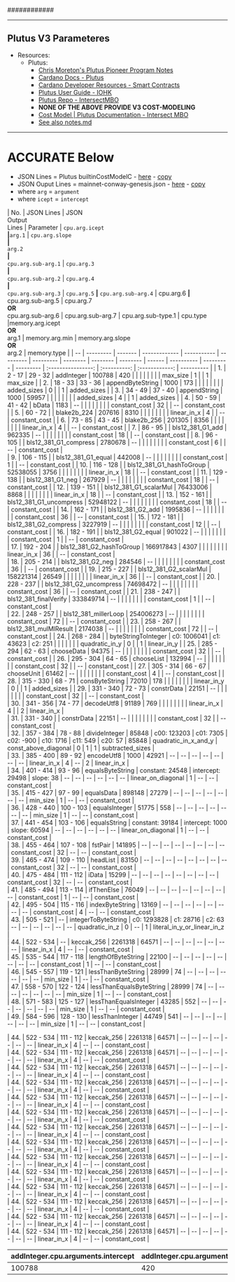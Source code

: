 ####
############

---

## Plutus V3 Parameteres


- Resources:
  - Plutus:
    - [Chris Moreton's Plutus Pioneer Program Notes](https://plutus-pioneer-program.readthedocs.io/en/latest/plutus_pioneer_program.html)
    - [Cardano Docs - Plutus](https://developers.cardano.org/docs/smart-contracts/plutus/#how-to-guides)
    - [Cardano Developer Resources - Smart Contracts](https://docs.cardano.org/developer-resources/smart-contracts/plutus#plutus-developer-resources)
    - [Plutus User Guide - IOHK](https://plutus.cardano.intersectmbo.org/docs/)
    - [Plutus Repo - IntersectMBO](https://github.com/IntersectMBO/plutus#specifications-and-design)
    - **NONE OF THE ABOVE PROVIDE V3 COST-MODELING**
    - [Cost Model | Plutus Documentation - Intersect MBO](https://plutus.cardano.intersectmbo.org/docs/delve-deeper/cost-model)
    - [See also notes.md](https://github.com/st8tikratio/cardano_DRep/blob/main/docs/thresholds/notes.md)


---

# ACCURATE Below
- JSON Lines = Plutus builtinCostModelC - [here](https://github.com/IntersectMBO/plutus/blob/master/plutus-core/cost-model/data/builtinCostModelC.json) - [copy]()
- JSON Ouput Lines = mainnet-conway-genesis.json - [here](https://github.com/IntersectMBO/cardano-node/blob/master/configuration/cardano/mainnet-conway-genesis.json) - [copy]()
- where `arg` = `argument`
- where `icept` = `intercept`

| No.   | JSON Lines    | JSON<br>Output<br>Lines | Parameter                 | `cpu.arg.icept` <br> **|**`arg.1`       | `cpu.arg.slope` <br> **|** <br> `arg.2` <br> **|** <br> `cpu.arg.sub-arg.1` | `cpu.arg.3` <br> **|** <br> `cpu.arg.sub-arg.2`   | `cpu.arg.4` <br> **|** <br> `cpu.arg.sub-arg.3`  | `cpu.arg.5` **|** `cpu.arg.sub-arg.4` | cpu.arg.6 **|** cpu.arg.sub-arg.5   | cpu.arg.7 <br> **OR** <br> cpu.arg.sub-arg.6  | cpu.arg.sub-arg.7  | cpu.arg.sub-type.1    |   cpu.type            |memory.arg.icept  <br> **OR** <br> arg.1             | memory.arg.min          | memory.arg.slope <br> **OR** <br> arg.2         | memory.type                     |
| --    | ---------     | -------                 | -------------             | -----------                                    | ---------                                                                     | ---------                                          | --------                                      | --------                                     | --------                                       | ------                                        | ----------         | ---------             | ---------             | :----------------:                                  | :----------:            | :------------:                                  | ----------                      |
| 1.    | 2 - 17        | 29 - 32                 | addInteger                | 100788                                         | 420                                                                           |                                                    |                                               |                                              |                                                |                                               |                    |                       | max_size              | 1                                                   |                         | 1                                               | max_size                        |
| 2.    | 18 - 33       | 33 - 36                 | appendByteString          | 1000                                           | 173                                                                           |                                                    |                                               |                                              |                                                |                                               |                    |                       | added_sizes           | 0                                                   |                         | 1                                               | added_sizes                     |
| 3.    | 34 - 49       | 37 - 40                 | appendString              | 1000                                           | 59957                                                                         |                                                    |                                               |                                              |                                                |                                               |                    |                       | added_sizes           | 4                                                   |                         | 1                                               | added_sizes                     |
| 4.    | 50 - 59       | 41 - 42                 | bData                     | 1183                                           | --                                                                            |                                                    |                                               |                                              |                                                |                                               |                    |                       | constant_cost         | 32                                                  |                         | --                                              | constant_cost                   |
| 5.    | 60 - 72       |                         | blake2b_224               | 207616                                         | 8310                                                                          |                                                    |                                               |                                              |                                                |                                               |                    |                       | linear_in_x           | 4                                                   |                         | --                                              | constant_cost                   |
| 6.    | 73 - 85       | 43 - 45                 | blake2b_256               | 201305                                         | 8356                                                                          |                                                    |                                               |                                              |                                                |                                               |                    |                       | linear_in_x           | 4                                                   |                         | --                                              | constant_cost                   |
| 7.    | 86 - 95       |                         | bls12_381_G1_add          | 962335                                         | --                                                                            |                                                    |                                               |                                              |                                                |                                               |                    |                       | constant_cost         | 18                                                  |                         | --                                              | constant_cost                   |
| 8.    | 96 - 105      |                         | bls12_381_G1_compress     | 2780678                                        | --                                                                            |                                                    |                                               |                                              |                                                |                                               |                    |                       | constant_cost         | 6                                                   |                         | --                                              | constant_cost                   |                                                            
| 9.    | 106 - 115     |                         | bls12_381_G1_equal        | 442008                                         | --                                                                            |                                                    |                                               |                                              |                                                |                                               |                    |                       | constant_cost         | 1                                                   |                         | --                                              | constant_cost                   |
| 10.   | 116 - 128     |                         | bls12_381_G1_hashToGroup  | 52538055                                       | 3756                                                                          |                                                    |                                               |                                              |                                                |                                               |                    |                       | linear_in_x           | 18                                                  |                         | --                                              | constant_cost                   | 
| 11.   | 129 - 138     |                         | bls12_381_G1_neg          | 267929                                         | --                                                                            |                                                |                                               |                                              |                                                |                                               |                    |                       | constant_cost         | 18                                                  |                         | --                                              | constant_cost                   | 
| 12.   | 139 - 151     |                         | bls12_381_G1_scalarMul    | 76433006                                       | 8868                                                                          |                                                |                                               |                                              |                                                |                                               |                    |                       | linear_in_x           | 18                                                  |                         | --                                              | constant_cost                   |
| 13.   | 152 - 161     |                         | bls12_381_G1_uncompress   | 52948122                                       | --                                                                            |                                                |                                               |                                              |                                                |                                               |                    |                       | constant_cost         | 18                                                  |                         | --                                              | constant_cost                   |
| 14.   | 162 - 171     |                         | bls12_381_G2_add          | 1995836                                        | --                                                                            |                                                |                                               |                                              |                                                |                                               |                    |                       | constant_cost         | 36                                                  |                         | --                                              | constant_cost                   |
| 15.   | 172 - 181     |                         | bls12_381_G2_compress     | 3227919                                        | --                                                                            |                                                |                                               |                                              |                                                |                                               |                    |                       | constant_cost         | 12                                                  |                         | --                                              | constant_cost                   |
| 16.   | 182 - 191     |                         | bls12_381_G2_equal        | 901022                                         | --                                                                            |                                                |                                               |                                              |                                                |                                               |                    |                       | constant_cost         | 1                                                   |                         | --                                              | constant_cost                   |                   
| 17.   | 192 - 204     |                         | bls12_381_G2_hashToGroup  | 166917843                                      | 4307                                                                          |                                                |                                               |                                              |                                                |                                               |                    |                       | linear_in_x           | 36                                                  |                         | --                                              | constant_cost                   |     
| 18.   | 205 - 214     |                         | bls12_381_G2_neg          | 284546                                         | --                                                                            |                                                |                                               |                                              |                                                |                                               |                    |                       | constant_cost         | 36                                                  |                         | --                                              | constant_cost                   |
| 19.   | 215 - 227     |                         | bls12_381_G2_scalarMul    | 158221314                                      | 26549                                                                         |                                                |                                               |                                              |                                                |                                               |                    |                       | linear_in_x           | 36                                                  |                         | --                                              | constant_cost                   |
| 20.   | 228 - 237     |                         | bls12_381_G2_uncompress   | 74698472                                       | --                                                                            |                                                |                                               |                                              |                                                |                                               |                    |                       | constant_cost         | 36                                                  |                         | --                                              | constant_cost                   |
| 21.   | 238 - 247     |                         | bls12_381_finalVerify     | 333849714                                      | --                                                                            |                                                |                                               |                                              |                                                |                                               |                    |                       | constant_cost         | 1                                                   |                         | --                                              | constant_cost                   |             
| 22.   | 248 - 257     |                         | bls12_381_millerLoop      | 254006273                                      | --                                                                            |                                                |                                               |                                              |                                                |                                               |                    |                       | constant_cost         | 72                                                  |                         | --                                              | constant_cost                   | 
| 23.   | 258 - 267     |                         | bls12_381_mulMlResult     | 2174038                                        | --                                                                            |                                                |                                               |                                              |                                                |                                               |                    |                       | constant_cost         | 72                                                  |                         | --                                              | constant_cost                   |
| 24.   | 268 - 284     |                         | byteStringToInteger       | c0: 1006041                                    | c1: 43623                                                                     | c2: 251                                        |                                               |                                              |                                                |                                               |                    |                       | quadratic_in_y        | 0                                                   |                         | 1                                               | linear_in_y                     |
| 25.   | 285 - 294     | 62 - 63                 | chooseData                | 94375                                          | --                                                                            |                                                |                                               |                                              |                                                |                                               |                    |                       | constant_cost         | 32                                                  |                         | --                                              | constant_cost                   |
| 26.   | 295 - 304     | 64 - 65                 | chooseList                | 132994                                         | --                                                                            |                                                |                                               |                                              |                                                |                                               |                    |                       | constant_cost         | 32                                                  |                         | --                                              | constant_cost                   |
| 27.   | 305 - 314     | 66 - 67                 | chooseUnit                | 61462                                          | --                                                                            |                                                |                                               |                                              |                                                |                                               |                    |                       | constant_cost         | 4                                                   |                         | --                                              | constant_cost                   |
| 28.   | 315 - 330     | 68 - 71                 | consByteString            | 72010                                          | 178                                                                           |                                                |                                               |                                              |                                                |                                               |                    |                       | linear_in_y           | 0                                                   |                         | 1                                               | added_sizes                     |
| 29.   | 331 - 340     | 72 - 73                 | constrData                | 22151                                          | --                                                                            |                                                |                                               |                                              |                                                |                                               |                    |                       | constant_cost         | 32                                                  |                         | --                                              | constant_cost                   |   
| 30.   | 341 - 356     | 74 - 77                 | decodeUtf8                | 91189                                          | 769                                                                           |                                                |                                               |                                              |                                                |                                               |                    |                       | linear_in_x           | 4                                                   |                         | 2                                               | linear_in_x                     |   
| 31.   | 331 - 340     |                         | constrData                | 22151                                          | --                                                                            |                                                |                                               |                                              |                                                |                                               |                    |                       | constant_cost         | 32                                                  |                         | --                                              | constant_cost                   |   
| 32.   | 357 - 384     | 78 - 88                 | divideInteger             | 85848                                          | c00: 123203                                                                   | c01: 7305                                      | c02: -900                                     | c10: 1716                                    | c11: 549                                       | c20: 57                                       | 85848              | quadratic_in_x_and_y  | const_above_diagonal  | 0                                                   | 1                       | 1                                               | subtracted_sizes                |   
| 33.   | 385 - 400     | 89 - 92                 | encodeUtf8                | 1000                                           | 42921                                                                         | --                                             | --                                            | --                                           | --                                             | --                                            | --                 | --                    | linear_in_x           | 4                                                   | --                      | 2                                               | linear_in_x                     |   
| 34.   | 401 - 414     | 93 - 96                 | equalsByteString          | constant: 24548                                | intercept: 29498                                                              | slope: 38                                      | --                                            | --                                           | --                                             | --                                            | --                 | --                    | linear_on_diagonal    | 1                                                   | --                      | --                                              | constant_cost                   |   
| 35.   | 415 - 427     | 97 - 99                 | equalsData                | 898148                                         | 27279                                                                         | --                                             | --                                            | --                                           | --                                             | --                                            | --                 | --                    | min_size              | 1                                                   | --                      | --                                              | constant_cost                   |   
| 36.   | 428 - 440     | 100 - 103               | equalsInteger             | 51775                                          | 558                                                                           | --                                             | --                                            | --                                           | --                                             | --                                            | --                 | --                    | min_size              | 1                                                   | --                      | --                                              | constant_cost                   |   
| 37.   | 441 - 454     | 103 - 106               | equalsString              | constant: 39184                                | intercept: 1000                                                               | slope: 60594                                   | --                                            | --                                           | --                                             | --                                            | --                 | --                    | linear_on_diagonal    | 1                                                   | --                      | --                                              | constant_cost                   |   
| 38.   | 455 - 464     | 107 - 108               | fstPair                   | 141895                                         | --                                                                            | --                                             | --                                            | --                                           | --                                             | --                                            | --                 | --                    | constant_cost         | 32                                                  | --                      | --                                              | constant_cost                   |   
| 39.   | 465 - 474     | 109 - 110               | headList                  | 83150                                          | --                                                                            | --                                             | --                                            | --                                           | --                                             | --                                            | --                 | --                    | constant_cost         | 32                                                  | --                      | --                                              | constant_cost                   |   
| 40.   | 475 - 484     | 111 - 112               | iData                     | 15299                                          | --                                                                            | --                                             | --                                            | --                                           | --                                             | --                                            | --                 | --                    | constant_cost         | 32                                                  | --                      | --                                              | constant_cost                   |   
| 41.   | 485 - 494     | 113 - 114               | ifThenElse                | 76049                                          | --                                                                            | --                                             | --                                            | --                                           | --                                             | --                                            | --                 | --                    | constant_cost         | 1                                                   | --                      | --                                              | constant_cost                   |   
| 42.   | 495 - 504     | 115 - 116               | indexByteString           | 13169                                          | --                                                                            | --                                             | --                                            | --                                           | --                                             | --                                            | --                 | --                    | constant_cost         | 4                                                   | --                      | --                                              | constant_cost                   |   
| 43.   | 505 - 521     | --                      | integerToByteString       | c0: 1293828                                    | c1: 28716                                                                     | c2: 63                                         | --                                            | --                                           | --                                             | --                                            | --                 | --                    | quadratic_in_z        | 0                                                   | --                      | 1                                               | literal_in_y_or_linear_in_z     |   
| 44.   | 522 - 534     | --                      | keccak_256                | 2261318                                        | 64571                                                                         | --                                             | --                                            | --                                           | --                                             | --                                            | --                 | --                    | linear_in_x           | 4                                                   | --                      | --                                              | constant_cost                   |   
| 45.   | 535 - 544     | 117 - 118               | lengthOfByteString        | 22100                                          | --                                                                            | --                                             | --                                            | --                                           | --                                             | --                                            | --                 | --                    | constant_cost         | 1                                                   | --                      | --                                              | constant_cost                   |   
| 46.   | 545 - 557     | 119 - 121               | lessThanByteString        | 28999                                          | 74                                                                            | --                                             | --                                            | --                                           | --                                             | --                                            | --                 | --                    | min_size              | 1                                                   | --                      | --                                              | constant_cost                   |   
| 47.   | 558 - 570     | 122 - 124               | lessThanEqualsByteString  | 28999                                          | 74                                                                            | --                                             | --                                            | --                                           | --                                             | --                                            | --                 | --                    | min_size              | 1                                                   | --                      | --                                              | constant_cost                   |   
| 48.   | 571 - 583     | 125 - 127               | lessThanEqualsInteger     | 43285                                          | 552                                                                           | --                                             | --                                            | --                                           | --                                             | --                                            | --                 | --                    | min_size              | 1                                                   | --                      | --                                              | constant_cost                   |   
| 49.   | 584 - 596     | 128 - 130               | lessThanInteger           | 44749                                          | 541                                                                           | --                                             | --                                            | --                                           | --                                             | --                                            | --                 | --                    | min_size              | 1                                                   | --                      | --                                              | constant_cost                   |   

| 44.   | 522 - 534     | 111 - 112               | keccak_256                | 2261318                                        | 64571                                                                         | --                                             | --                                            | --                                           | --                                             | --                                            | --                 | --                    | linear_in_x           | 4                                                   | --                      | --                                              | constant_cost                   |   
| 44.   | 522 - 534     | 111 - 112               | keccak_256                | 2261318                                        | 64571                                                                         | --                                             | --                                            | --                                           | --                                             | --                                            | --                 | --                    | linear_in_x           | 4                                                   | --                      | --                                              | constant_cost                   |   
| 44.   | 522 - 534     | 111 - 112               | keccak_256                | 2261318                                        | 64571                                                                         | --                                             | --                                            | --                                           | --                                             | --                                            | --                 | --                    | linear_in_x           | 4                                                   | --                      | --                                              | constant_cost                   |   
| 44.   | 522 - 534     | 111 - 112               | keccak_256                | 2261318                                        | 64571                                                                         | --                                             | --                                            | --                                           | --                                             | --                                            | --                 | --                    | linear_in_x           | 4                                                   | --                      | --                                              | constant_cost                   |   
| 44.   | 522 - 534     | 111 - 112               | keccak_256                | 2261318                                        | 64571                                                                         | --                                             | --                                            | --                                           | --                                             | --                                            | --                 | --                    | linear_in_x           | 4                                                   | --                      | --                                              | constant_cost                   |   
| 44.   | 522 - 534     | 111 - 112               | keccak_256                | 2261318                                        | 64571                                                                         | --                                             | --                                            | --                                           | --                                             | --                                            | --                 | --                    | linear_in_x           | 4                                                   | --                      | --                                              | constant_cost                   |   
| 44.   | 522 - 534     | 111 - 112               | keccak_256                | 2261318                                        | 64571                                                                         | --                                             | --                                            | --                                           | --                                             | --                                            | --                 | --                    | linear_in_x           | 4                                                   | --                      | --                                              | constant_cost                   |   
| 44.   | 522 - 534     | 111 - 112               | keccak_256                | 2261318                                        | 64571                                                                         | --                                             | --                                            | --                                           | --                                             | --                                            | --                 | --                    | linear_in_x           | 4                                                   | --                      | --                                              | constant_cost                   |   
| 44.   | 522 - 534     | 111 - 112               | keccak_256                | 2261318                                        | 64571                                                                         | --                                             | --                                            | --                                           | --                                             | --                                            | --                 | --                    | linear_in_x           | 4                                                   | --                      | --                                              | constant_cost                   |   
| 44.   | 522 - 534     | 111 - 112               | keccak_256                | 2261318                                        | 64571                                                                         | --                                             | --                                            | --                                           | --                                             | --                                            | --                 | --                    | linear_in_x           | 4                                                   | --                      | --                                              | constant_cost                   |   
| 44.   | 522 - 534     | 111 - 112               | keccak_256                | 2261318                                        | 64571                                                                         | --                                             | --                                            | --                                           | --                                             | --                                            | --                 | --                    | linear_in_x           | 4                                                   | --                      | --                                              | constant_cost                   |   
| 44.   | 522 - 534     | 111 - 112               | keccak_256                | 2261318                                        | 64571                                                                         | --                                             | --                                            | --                                           | --                                             | --                                            | --                 | --                    | linear_in_x           | 4                                                   | --                      | --                                              | constant_cost                   |   
| 44.   | 522 - 534     | 111 - 112               | keccak_256                | 2261318                                        | 64571                                                                         | --                                             | --                                            | --                                           | --                                             | --                                            | --                 | --                    | linear_in_x           | 4                                                   | --                      | --                                              | constant_cost                   |   
| 44.   | 522 - 534     | 111 - 112               | keccak_256                | 2261318                                        | 64571                                                                         | --                                             | --                                            | --                                           | --                                             | --                                            | --                 | --                    | linear_in_x           | 4                                                   | --                      | --                                              | constant_cost                   |   










| addInteger.cpu.arguments.intercept | addInteger.cpu.arguments.slope | addInteger.cpu.type | addInteger.memory.arguments.intercept | addInteger.memory.arguments.slope | addInteger.memory.type | appendByteString.cpu.arguments.intercept | appendByteString.cpu.arguments.slope | appendByteString.cpu.type | appendByteString.memory.arguments.intercept | appendByteString.memory.arguments.slope | appendByteString.memory.type | appendString.cpu.arguments.intercept | appendString.cpu.arguments.slope | appendString.cpu.type | appendString.memory.arguments.intercept | appendString.memory.arguments.slope | appendString.memory.type | bData.cpu.arguments | bData.cpu.type | bData.memory.arguments | bData.memory.type | blake2b_224.cpu.arguments.intercept | blake2b_224.cpu.arguments.slope | blake2b_224.cpu.type | blake2b_224.memory.arguments | blake2b_224.memory.type | blake2b_256.cpu.arguments.intercept | blake2b_256.cpu.arguments.slope | blake2b_256.cpu.type | blake2b_256.memory.arguments | blake2b_256.memory.type | bls12_381_G1_add.cpu.arguments | bls12_381_G1_add.cpu.type | bls12_381_G1_add.memory.arguments | bls12_381_G1_add.memory.type | bls12_381_G1_compress.cpu.arguments | bls12_381_G1_compress.cpu.type | bls12_381_G1_compress.memory.arguments | bls12_381_G1_compress.memory.type | bls12_381_G1_equal.cpu.arguments | bls12_381_G1_equal.cpu.type | bls12_381_G1_equal.memory.arguments | bls12_381_G1_equal.memory.type | bls12_381_G1_hashToGroup.cpu.arguments.intercept | bls12_381_G1_hashToGroup.cpu.arguments.slope | bls12_381_G1_hashToGroup.cpu.type | bls12_381_G1_hashToGroup.memory.arguments | bls12_381_G1_hashToGroup.memory.type | bls12_381_G1_neg.cpu.arguments | bls12_381_G1_neg.cpu.type | bls12_381_G1_neg.memory.arguments | bls12_381_G1_neg.memory.type | bls12_381_G1_scalarMul.cpu.arguments.intercept | bls12_381_G1_scalarMul.cpu.arguments.slope | bls12_381_G1_scalarMul.cpu.type | bls12_381_G1_scalarMul.memory.arguments | bls12_381_G1_scalarMul.memory.type | bls12_381_G1_uncompress.cpu.arguments | bls12_381_G1_uncompress.cpu.type | bls12_381_G1_uncompress.memory.arguments | bls12_381_G1_uncompress.memory.type | bls12_381_G2_add.cpu.arguments | bls12_381_G2_add.cpu.type | bls12_381_G2_add.memory.arguments | bls12_381_G2_add.memory.type | bls12_381_G2_compress.cpu.arguments | bls12_381_G2_compress.cpu.type | bls12_381_G2_compress.memory.arguments | bls12_381_G2_compress.memory.type | bls12_381_G2_equal.cpu.arguments | bls12_381_G2_equal.cpu.type | bls12_381_G2_equal.memory.arguments | bls12_381_G2_equal.memory.type | bls12_381_G2_hashToGroup.cpu.arguments.intercept | bls12_381_G2_hashToGroup.cpu.arguments.slope | bls12_381_G2_hashToGroup.cpu.type | bls12_381_G2_hashToGroup.memory.arguments | bls12_381_G2_hashToGroup.memory.type | bls12_381_G2_neg.cpu.arguments | bls12_381_G2_neg.cpu.type | bls12_381_G2_neg.memory.arguments | bls12_381_G2_neg.memory.type | bls12_381_G2_scalarMul.cpu.arguments.intercept | bls12_381_G2_scalarMul.cpu.arguments.slope | bls12_381_G2_scalarMul.cpu.type | bls12_381_G2_scalarMul.memory.arguments | bls12_381_G2_scalarMul.memory.type | bls12_381_G2_uncompress.cpu.arguments | bls12_381_G2_uncompress.cpu.type | bls12_381_G2_uncompress.memory.arguments | bls12_381_G2_uncompress.memory.type | bls12_381_finalVerify.cpu.arguments | bls12_381_finalVerify.cpu.type | bls12_381_finalVerify.memory.arguments | bls12_381_finalVerify.memory.type | bls12_381_millerLoop.cpu.arguments | bls12_381_millerLoop.cpu.type | bls12_381_millerLoop.memory.arguments | bls12_381_millerLoop.memory.type | bls12_381_mulMlResult.cpu.arguments | bls12_381_mulMlResult.cpu.type | bls12_381_mulMlResult.memory.arguments | bls12_381_mulMlResult.memory.type | byteStringToInteger.cpu.arguments.c0 | byteStringToInteger.cpu.arguments.c1 | byteStringToInteger.cpu.arguments.c2 | byteStringToInteger.cpu.type | byteStringToInteger.memory.arguments.intercept | byteStringToInteger.memory.arguments.slope | byteStringToInteger.memory.type | chooseData.cpu.arguments | chooseData.cpu.type | chooseData.memory.arguments | chooseData.memory.type | chooseList.cpu.arguments | chooseList.cpu.type | chooseList.memory.arguments | chooseList.memory.type | chooseUnit.cpu.arguments | chooseUnit.cpu.type | chooseUnit.memory.arguments | chooseUnit.memory.type | consByteString.cpu.arguments.intercept | consByteString.cpu.arguments.slope | consByteString.cpu.type | consByteString.memory.arguments.intercept | consByteString.memory.arguments.slope | consByteString.memory.type | constrData.cpu.arguments | constrData.cpu.type | constrData.memory.arguments | constrData.memory.type | decodeUtf8.cpu.arguments.intercept | decodeUtf8.cpu.arguments.slope | decodeUtf8.cpu.type | decodeUtf8.memory.arguments.intercept | decodeUtf8.memory.arguments.slope | decodeUtf8.memory.type | divideInteger.cpu.arguments.constant | divideInteger.cpu.arguments.model.arguments.c00 | divideInteger.cpu.arguments.model.arguments.c01 | divideInteger.cpu.arguments.model.arguments.c02 | divideInteger.cpu.arguments.model.arguments.c10 | divideInteger.cpu.arguments.model.arguments.c11 | divideInteger.cpu.arguments.model.arguments.c20 | divideInteger.cpu.arguments.model.arguments.minimum | divideInteger.cpu.arguments.model.type | divideInteger.cpu.type | divideInteger.memory.arguments.intercept | divideInteger.memory.arguments.minimum | divideInteger.memory.arguments.slope | divideInteger.memory.type | encodeUtf8.cpu.arguments.intercept | encodeUtf8.cpu.arguments.slope | encodeUtf8.cpu.type | encodeUtf8.memory.arguments.intercept | encodeUtf8.memory.arguments.slope | encodeUtf8.memory.type | equalsByteString.cpu.arguments.constant | equalsByteString.cpu.arguments.intercept | equalsByteString.cpu.arguments.slope | equalsByteString.cpu.type | equalsByteString.memory.arguments | equalsByteString.memory.type | equalsData.cpu.arguments.intercept | equalsData.cpu.arguments.slope | equalsData.cpu.type | equalsData.memory.arguments | equalsData.memory.type | equalsInteger.cpu.arguments.intercept | equalsInteger.cpu.arguments.slope | equalsInteger.cpu.type | equalsInteger.memory.arguments | equalsInteger.memory.type | equalsString.cpu.arguments.constant | equalsString.cpu.arguments.intercept | equalsString.cpu.arguments.slope | equalsString.cpu.type | equalsString.memory.arguments | equalsString.memory.type | fstPair.cpu.arguments | fstPair.cpu.type | fstPair.memory.arguments | fstPair.memory.type | headList.cpu.arguments | headList.cpu.type | headList.memory.arguments | headList.memory.type | iData.cpu.arguments | iData.cpu.type | iData.memory.arguments | iData.memory.type | ifThenElse.cpu.arguments | ifThenElse.cpu.type | ifThenElse.memory.arguments | ifThenElse.memory.type | indexByteString.cpu.arguments | indexByteString.cpu.type | indexByteString.memory.arguments | indexByteString.memory.type | integerToByteString.cpu.arguments.c0 | integerToByteString.cpu.arguments.c1 | integerToByteString.cpu.arguments.c2 | integerToByteString.cpu.type | integerToByteString.memory.arguments.intercept | integerToByteString.memory.arguments.slope | integerToByteString.memory.type | keccak_256.cpu.arguments.intercept | keccak_256.cpu.arguments.slope | keccak_256.cpu.type | keccak_256.memory.arguments | keccak_256.memory.type | lengthOfByteString.cpu.arguments | lengthOfByteString.cpu.type | lengthOfByteString.memory.arguments | lengthOfByteString.memory.type | lessThanByteString.cpu.arguments.intercept | lessThanByteString.cpu.arguments.slope | lessThanByteString.cpu.type | lessThanByteString.memory.arguments | lessThanByteString.memory.type | lessThanEqualsByteString.cpu.arguments.intercept | lessThanEqualsByteString.cpu.arguments.slope | lessThanEqualsByteString.cpu.type | lessThanEqualsByteString.memory.arguments | lessThanEqualsByteString.memory.type | lessThanEqualsInteger.cpu.arguments.intercept | lessThanEqualsInteger.cpu.arguments.slope | lessThanEqualsInteger.cpu.type | lessThanEqualsInteger.memory.arguments | lessThanEqualsInteger.memory.type | lessThanInteger.cpu.arguments.intercept | lessThanInteger.cpu.arguments.slope | lessThanInteger.cpu.type | lessThanInteger.memory.arguments | lessThanInteger.memory.type | listData.cpu.arguments | listData.cpu.type | listData.memory.arguments | listData.memory.type | mapData.cpu.arguments | mapData.cpu.type | mapData.memory.arguments | mapData.memory.type | mkCons.cpu.arguments | mkCons.cpu.type | mkCons.memory.arguments | mkCons.memory.type | mkNilData.cpu.arguments | mkNilData.cpu.type | mkNilData.memory.arguments | mkNilData.memory.type | mkNilPairData.cpu.arguments | mkNilPairData.cpu.type | mkNilPairData.memory.arguments | mkNilPairData.memory.type | mkPairData.cpu.arguments | mkPairData.cpu.type | mkPairData.memory.arguments | mkPairData.memory.type | modInteger.cpu.arguments.constant | modInteger.cpu.arguments.model.arguments.c00 | modInteger.cpu.arguments.model.arguments.c01 | modInteger.cpu.arguments.model.arguments.c02 | modInteger.cpu.arguments.model.arguments.c10 | modInteger.cpu.arguments.model.arguments.c11 | modInteger.cpu.arguments.model.arguments.c20 | modInteger.cpu.arguments.model.arguments.minimum | modInteger.cpu.arguments.model.type | modInteger.cpu.type  | modInteger.memory.arguments.intercept | modInteger.memory.arguments.slope | modInteger.memory.type | multiplyInteger.cpu.arguments.intercept | multiplyInteger.cpu.arguments.slope | multiplyInteger.cpu.type | multiplyInteger.memory.arguments.intercept | multiplyInteger.memory.arguments.slope | multiplyInteger.memory.type | nullList.cpu.arguments | nullList.cpu.type | nullList.memory.arguments | nullList.memory.type | quotientInteger.cpu.arguments.constant | quotientInteger.cpu.arguments.model.arguments.c00 | quotientInteger.cpu.arguments.model.arguments.c01 | quotientInteger.cpu.arguments.model.arguments.c02 | quotientInteger.cpu.arguments.model.arguments.c10 | quotientInteger.cpu.arguments.model.arguments.c11 | quotientInteger.cpu.arguments.model.arguments.c20 | quotientInteger.cpu.arguments.model.arguments.minimum | quotientInteger.cpu.arguments.model.type | quotientInteger.cpu.type | quotientInteger.memory.arguments.intercept | quotientInteger.memory.arguments.minimum | quotientInteger.memory.arguments.slope | quotientInteger.memory.type | remainderInteger.cpu.arguments.constant | remainderInteger.cpu.arguments.model.arguments.c00 | remainderInteger.cpu.arguments.model.arguments.c01 | remainderInteger.cpu.arguments.model.arguments.c02 | remainderInteger.cpu.arguments.model.arguments.c10 | remainderInteger.cpu.arguments.model.arguments.c11 | remainderInteger.cpu.arguments.model.arguments.c20 | remainderInteger.cpu.arguments.model.arguments.minimum | remainderInteger.cpu.arguments.model.type | remainderInteger.cpu.type | remainderInteger.memory.arguments.intercept | remainderInteger.memory.arguments.slope | remainderInteger.memory.type | serialiseData.cpu.arguments.intercept | serialiseData.cpu.arguments.slope | serialiseData.cpu.type | serialiseData.memory.arguments.intercept | serialiseData.memory.arguments.slope | serialiseData.memory.type | sha2_256.cpu.arguments.intercept | sha2_256.cpu.arguments.slope | sha2_256.cpu.type | sha2_256.memory.arguments | sha2_256.memory.type | sha3_256.cpu.arguments.intercept | sha3_256.cpu.arguments.slope | sha3_256.cpu.type | sha3_256.memory.arguments | sha3_256.memory.type | sliceByteString.cpu.arguments.intercept | sliceByteString.cpu.arguments.slope | sliceByteString.cpu.type | sliceByteString.memory.arguments.intercept | sliceByteString.memory.arguments.slope | sliceByteString.memory.type | sndPair.cpu.arguments | sndPair.cpu.type | sndPair.memory.arguments | sndPair.memory.type | subtractInteger.cpu.arguments.intercept | subtractInteger.cpu.arguments.slope | subtractInteger.cpu.type | subtractInteger.memory.arguments.intercept | subtractInteger.memory.arguments.slope | subtractInteger.memory.type | tailList.cpu.arguments | tailList.cpu.type | tailList.memory.arguments | tailList.memory.type | trace.cpu.arguments | trace.cpu.type | trace.memory.arguments | trace.memory.type | unBData.cpu.arguments | unBData.cpu.type | unBData.memory.arguments | unBData.memory.type | unConstrData.cpu.arguments | unConstrData.cpu.type | unConstrData.memory.arguments | unConstrData.memory.type | unIData.cpu.arguments | unIData.cpu.type | unIData.memory.arguments | unIData.memory.type | unListData.cpu.arguments | unListData.cpu.type | unListData.memory.arguments | unListData.memory.type | unMapData.cpu.arguments | unMapData.cpu.type | unMapData.memory.arguments | unMapData.memory.type | verifyEcdsaSecp256k1Signature.cpu.arguments | verifyEcdsaSecp256k1Signature.cpu.type | verifyEcdsaSecp256k1Signature.memory.arguments | verifyEcdsaSecp256k1Signature.memory.type | verifyEd25519Signature.cpu.arguments.intercept | verifyEd25519Signature.cpu.arguments.slope | verifyEd25519Signature.cpu.type | verifyEd25519Signature.memory.arguments | verifyEd25519Signature.memory.type | verifySchnorrSecp256k1Signature.cpu.arguments.intercept | verifySchnorrSecp256k1Signature.cpu.arguments.slope | verifySchnorrSecp256k1Signature.cpu.type | verifySchnorrSecp256k1Signature.memory.arguments | verifySchnorrSecp256k1Signature.memory.type | andByteString.cpu.arguments.intercept | andByteString.cpu.arguments.slope1 | andByteString.cpu.arguments.slope2 | andByteString.cpu.type | andByteString.memory.arguments.intercept | andByteString.memory.arguments.slope | andByteString.memory.type | orByteString.cpu.arguments.intercept | orByteString.cpu.arguments.slope1 | orByteString.cpu.arguments.slope2 | orByteString.cpu.type | orByteString.memory.arguments.intercept | orByteString.memory.arguments.slope | orByteString.memory.type | xorByteString.cpu.arguments.intercept | xorByteString.cpu.arguments.slope1 | xorByteString.cpu.arguments.slope2 | xorByteString.cpu.type | xorByteString.memory.arguments.intercept | xorByteString.memory.arguments.slope | xorByteString.memory.type | complementByteString.cpu.arguments.intercept | complementByteString.cpu.arguments.slope | complementByteString.cpu.type | complementByteString.memory.arguments.intercept | complementByteString.memory.arguments.slope | complementByteString.memory.type | readBit.cpu.arguments | readBit.cpu.type | readBit.memory.arguments | readBit.memory.type | writeBits.cpu.arguments.intercept | writeBits.cpu.arguments.slope | writeBits.cpu.type | writeBits.memory.arguments.intercept | writeBits.memory.arguments.slope | writeBits.memory.type | replicateByte.cpu.arguments.intercept | replicateByte.cpu.arguments.slope | replicateByte.cpu.type | replicateByte.memory.arguments.intercept | replicateByte.memory.arguments.slope | replicateByte.memory.type | shiftByteString.cpu.arguments.intercept | shiftByteString.cpu.arguments.slope | shiftByteString.cpu.type | shiftByteString.memory.arguments.intercept | shiftByteString.memory.arguments.slope | shiftByteString.memory.type | rotateByteString.cpu.arguments.intercept | rotateByteString.cpu.arguments.slope | rotateByteString.cpu.type | rotateByteString.memory.arguments.intercept | rotateByteString.memory.arguments.slope | rotateByteString.memory.type | countSetBits.cpu.arguments.intercept | countSetBits.cpu.arguments.slope | countSetBits.cpu.type | countSetBits.memory.arguments | countSetBits.memory.type | findFirstSetBit.cpu.arguments.intercept | findFirstSetBit.cpu.arguments.slope | findFirstSetBit.cpu.type | findFirstSetBit.memory.arguments | findFirstSetBit.memory.type | ripemd_160.cpu.arguments.intercept | ripemd_160.cpu.arguments.slope | ripemd_160.cpu.type | ripemd_160.memory.arguments | ripemd_160.memory.type | expModInteger.cpu.arguments | expModInteger.cpu.type | expModInteger.memory.arguments | expModInteger.memory.type |
| ---------------------------------- | ------------------------------ | ------------------- | ------------------------------------- | --------------------------------- | ---------------------- | ---------------------------------------- | ------------------------------------ | ------------------------- | ------------------------------------------- | --------------------------------------- | ---------------------------- | ------------------------------------ | -------------------------------- | --------------------- | --------------------------------------- | ----------------------------------- | ------------------------ | ------------------- | -------------- | ---------------------- | ----------------- | ----------------------------------- | ------------------------------- | -------------------- | ---------------------------- | ----------------------- | ----------------------------------- | ------------------------------- | -------------------- | ---------------------------- | ----------------------- | ------------------------------ | ------------------------- | --------------------------------- | ---------------------------- | ----------------------------------- | ------------------------------ | -------------------------------------- | --------------------------------- | -------------------------------- | --------------------------- | ----------------------------------- | ------------------------------ | ------------------------------------------------ | -------------------------------------------- | --------------------------------- | ----------------------------------------- | ------------------------------------ | ------------------------------ | ------------------------- | --------------------------------- | ---------------------------- | ---------------------------------------------- | ------------------------------------------ | ------------------------------- | --------------------------------------- | ---------------------------------- | ------------------------------------- | -------------------------------- | ---------------------------------------- | ----------------------------------- | ------------------------------ | ------------------------- | --------------------------------- | ---------------------------- | ----------------------------------- | ------------------------------ | -------------------------------------- | --------------------------------- | -------------------------------- | --------------------------- | ----------------------------------- | ------------------------------ | ------------------------------------------------ | -------------------------------------------- | --------------------------------- | ----------------------------------------- | ------------------------------------ | ------------------------------ | ------------------------- | --------------------------------- | ---------------------------- | ---------------------------------------------- | ------------------------------------------ | ------------------------------- | --------------------------------------- | ---------------------------------- | ------------------------------------- | -------------------------------- | ---------------------------------------- | ----------------------------------- | ----------------------------------- | ------------------------------ | -------------------------------------- | --------------------------------- | ---------------------------------- | ----------------------------- | ------------------------------------- | -------------------------------- | ----------------------------------- | ------------------------------ | -------------------------------------- | --------------------------------- | ------------------------------------ | ------------------------------------ | ------------------------------------ | ---------------------------- | ---------------------------------------------- | ------------------------------------------ | ------------------------------- | ------------------------ | ------------------- | --------------------------- | ---------------------- | ------------------------ | ------------------- | --------------------------- | ---------------------- | ------------------------ | ------------------- | --------------------------- | ---------------------- | -------------------------------------- | ---------------------------------- | ----------------------- | ----------------------------------------- | ------------------------------------- | -------------------------- | ------------------------ | ------------------- | --------------------------- | ---------------------- | ---------------------------------- | ------------------------------ | ------------------- | ------------------------------------- | --------------------------------- | ---------------------- | ------------------------------------ | ----------------------------------------------- | ----------------------------------------------- | ----------------------------------------------- | ----------------------------------------------- | ----------------------------------------------- | ----------------------------------------------- | --------------------------------------------------- | -------------------------------------- | ---------------------- | ---------------------------------------- | -------------------------------------- | ------------------------------------ | ------------------------- | ---------------------------------- | ------------------------------ | ------------------- | ------------------------------------- | --------------------------------- | ---------------------- | --------------------------------------- | ---------------------------------------- | ------------------------------------ | ------------------------- | --------------------------------- | ---------------------------- | ---------------------------------- | ------------------------------ | ------------------- | --------------------------- | ---------------------- | ------------------------------------- | --------------------------------- | ---------------------- | ------------------------------ | ------------------------- | ----------------------------------- | ------------------------------------ | -------------------------------- | --------------------- | ----------------------------- | ------------------------ | --------------------- | ---------------- | ------------------------ | ------------------- | ---------------------- | ----------------- | ------------------------- | -------------------- | ------------------- | -------------- | ---------------------- | ----------------- | ------------------------ | ------------------- | --------------------------- | ---------------------- | ----------------------------- | ------------------------ | -------------------------------- | --------------------------- | ------------------------------------ | ------------------------------------ | ------------------------------------ | ---------------------------- | ---------------------------------------------- | ------------------------------------------ | ------------------------------- | ---------------------------------- | ------------------------------ | ------------------- | --------------------------- | ---------------------- | -------------------------------- | --------------------------- | ----------------------------------- | ------------------------------ | ------------------------------------------ | -------------------------------------- | --------------------------- | ----------------------------------- | ------------------------------ | ------------------------------------------------ | -------------------------------------------- | --------------------------------- | ----------------------------------------- | ------------------------------------ | --------------------------------------------- | ----------------------------------------- | ------------------------------ | -------------------------------------- | --------------------------------- | --------------------------------------- | ----------------------------------- | ------------------------ | -------------------------------- | --------------------------- | ---------------------- | ----------------- | ------------------------- | -------------------- | --------------------- | ---------------- | ------------------------ | ------------------- | -------------------- | --------------- | ----------------------- | ------------------ | ----------------------- | ------------------ | -------------------------- | --------------------- | --------------------------- | ---------------------- | ------------------------------ | ------------------------- | ------------------------ | ------------------- | --------------------------- | ---------------------- | --------------------------------- | -------------------------------------------- | -------------------------------------------- | -------------------------------------------- | -------------------------------------------- | -------------------------------------------- | -------------------------------------------- | ------------------------------------------------ | ----------------------------------- | -------------------- | ------------------------------------- | --------------------------------- | ---------------------- | --------------------------------------- | ----------------------------------- | ------------------------ | ------------------------------------------ | -------------------------------------- | --------------------------- | ---------------------- | ----------------- | ------------------------- | -------------------- | -------------------------------------- | ------------------------------------------------- | ------------------------------------------------- | ------------------------------------------------- | ------------------------------------------------- | ------------------------------------------------- | ------------------------------------------------- | ----------------------------------------------------- | ---------------------------------------- | ------------------------ | ------------------------------------------ | ---------------------------------------- | -------------------------------------- | --------------------------- | --------------------------------------- | -------------------------------------------------- | -------------------------------------------------- | -------------------------------------------------- | -------------------------------------------------- | -------------------------------------------------- | -------------------------------------------------- | ------------------------------------------------------ | ----------------------------------------- | ------------------------- | ------------------------------------------- | --------------------------------------- | ---------------------------- | ------------------------------------- | --------------------------------- | ---------------------- | ---------------------------------------- | ------------------------------------ | ------------------------- | -------------------------------- | ---------------------------- | ----------------- | ------------------------- | -------------------- | -------------------------------- | ---------------------------- | ----------------- | ------------------------- | -------------------- | --------------------------------------- | ----------------------------------- | ------------------------ | ------------------------------------------ | -------------------------------------- | --------------------------- | --------------------- | ---------------- | ------------------------ | ------------------- | --------------------------------------- | ----------------------------------- | ------------------------ | ------------------------------------------ | -------------------------------------- | --------------------------- | ---------------------- | ----------------- | ------------------------- | -------------------- | ------------------- | -------------- | ---------------------- | ----------------- | --------------------- | ---------------- | ------------------------ | ------------------- | -------------------------- | --------------------- | ----------------------------- | ------------------------ | --------------------- | ---------------- | ------------------------ | ------------------- | ------------------------ | ------------------- | --------------------------- | ---------------------- | ----------------------- | ------------------ | -------------------------- | --------------------- | ------------------------------------------- | -------------------------------------- | ---------------------------------------------- | ----------------------------------------- | ---------------------------------------------- | ------------------------------------------ | ------------------------------- | --------------------------------------- | ---------------------------------- | ------------------------------------------------------- | --------------------------------------------------- | ---------------------------------------- | ------------------------------------------------ | ------------------------------------------- | ------------------------------------- | ---------------------------------- | ---------------------------------- | ---------------------- | ---------------------------------------- | ------------------------------------ | ------------------------- | ------------------------------------ | --------------------------------- | --------------------------------- | --------------------- | --------------------------------------- | ----------------------------------- | ------------------------ | ------------------------------------- | ---------------------------------- | ---------------------------------- | ---------------------- | ---------------------------------------- | ------------------------------------ | ------------------------- | -------------------------------------------- | ---------------------------------------- | ----------------------------- | ----------------------------------------------- | ------------------------------------------- | -------------------------------- | --------------------- | ---------------- | ------------------------ | ------------------- | --------------------------------- | ----------------------------- | ------------------ | ------------------------------------ | -------------------------------- | --------------------- | ------------------------------------- | --------------------------------- | ---------------------- | ---------------------------------------- | ------------------------------------ | ------------------------- | --------------------------------------- | ----------------------------------- | ------------------------ | ------------------------------------------ | -------------------------------------- | --------------------------- | ---------------------------------------- | ------------------------------------ | ------------------------- | ------------------------------------------- | --------------------------------------- | ---------------------------- | ------------------------------------ | -------------------------------- | --------------------- | ----------------------------- | ------------------------ | --------------------------------------- | ----------------------------------- | ------------------------ | -------------------------------- | --------------------------- | ---------------------------------- | ------------------------------ | ------------------- | --------------------------- | ---------------------- | --------------------------- | ---------------------- | ------------------------------ | ------------------------- |
| 100788                             | 420                            | max_size            | 1                                     | 1                                 | max_size               | 1000                                     | 173                                  | added_sizes               | 0                                           | 1                                       | added_sizes                  | 1000                                 | 59957                            | added_sizes           | 4                                       | 1                                   | added_sizes              | 11183               | constant_cost  | 32                     | constant_cost     | 207616                              | 8310                            | linear_in_x          | 4                            | constant_cost           | 201305                              | 8356                            | linear_in_x          | 4                            | constant_cost           | 962335                         | constant_cost             | 18                                | constant_cost                | 2780678                             | constant_cost                  | 6                                      | constant_cost                     | 442008                           | constant_cost               | 1                                   | constant_cost                  | 52538055                                         | 3756                                         | linear_in_x                       | 18                                        | constant_cost                        | 267929                         | constant_cost             | 18                                | constant_cost                | 76433006                                       | 8868                                       | linear_in_x                     | 18                                      | constant_cost                      | 52948122                              | constant_cost                    | 18                                       | constant_cost                       | 1995836                        | constant_cost             | 36                                | constant_cost                | 3227919                             | constant_cost                  | 12                                     | constant_cost                     | 901022                           | constant_cost               | 1                                   | constant_cost                  | 166917843                                        | 4307                                         | linear_in_x                       | 36                                        | constant_cost                        | 284546                         | constant_cost             | 36                                | constant_cost                | 158221314                                      | 26549                                      | linear_in_x                     | 36                                      | constant_cost                      | 74698472                              | constant_cost                    | 36                                       | constant_cost                       | 333849714                           | constant_cost                  | 1                                      | constant_cost                     | 254006273                          | constant_cost                 | 72                                    | constant_cost                    | 2174038                             | constant_cost                  | 72                                     | constant_cost                     | 1006041                              | 43623                                | 251                                  | quadratic_in_y               | 0                                              | 1                                          | linear_in_y                     | 94375                    | constant_cost       | 32                          | constant_cost          | 132994                   | constant_cost       | 32                          | constant_cost          | 61462                    | constant_cost       | 4                           | constant_cost          | 72010                                  | 178                                | linear_in_y             | 0                                         | 1                                     | added_sizes                | 22151                    | constant_cost       | 32                          | constant_cost          | 91189                              | 769                            | linear_in_x         | 4                                     | 2                                 | linear_in_x            | 85848                                | 123203                                          | 7305                                            | -900                                            | 1716                                            | 549                                             | 57                                              | 85848                                               | quadratic_in_x_and_y                   | const_above_diagonal   | 0                                        | 1                                      | 1                                    | subtracted_sizes          | 1000                               | 42921                          | linear_in_x         | 4                                     | 2                                 | linear_in_x            | 24548                                   | 29498                                    | 38                                   | linear_on_diagonal        | 1                                 | constant_cost                | 898148                             | 27279                          | min_size            | 1                           | constant_cost          | 51775                                 | 558                               | min_size               | 1                              | constant_cost             | 39184                               | 1000                                 | 60594                            | linear_on_diagonal    | 1                             | constant_cost            | 141895                | constant_cost    | 32                       | constant_cost       | 83150                  | constant_cost     | 32                        | constant_cost        | 15299               | constant_cost  | 32                     | constant_cost     | 76049                    | constant_cost       | 1                           | constant_cost          | 13169                         | constant_cost            | 4                                | constant_cost               | 1293828                              | 28716                                | 63                                   | quadratic_in_z               | 0                                              | 1                                          | literal_in_y_or_linear_in_z     | 2261318                            | 64571                          | linear_in_x         | 4                           | constant_cost          | 22100                            | constant_cost               | 10                                  | constant_cost                  | 28999                                      | 74                                     | min_size                    | 1                                   | constant_cost                  | 28999                                            | 74                                           | min_size                          | 1                                         | constant_cost                        | 43285                                         | 552                                       | min_size                       | 1                                      | constant_cost                     | 44749                                   | 541                                 | min_size                 | 1                                | constant_cost               | 33852                  | constant_cost     | 32                        | constant_cost        | 68246                 | constant_cost    | 32                       | constant_cost       | 72362                | constant_cost   | 32                      | constant_cost      | 7243                    | constant_cost      | 32                         | constant_cost         | 7391                        | constant_cost          | 32                             | constant_cost             | 11546                    | constant_cost       | 32                          | constant_cost          | 85848                             | 123203                                       | 7305                                         | -900                                         | 1716                                         | 549                                          | 57                                           | 85848                                            | quadratic_in_x_and_y                | const_above_diagonal | 0                                     | 1                                 | linear_in_y            | 90434                                   | 519                                 | multiplied_sizes         | 0                                          | 1                                      | added_sizes                 | 74433                  | constant_cost     | 32                        | constant_cost        | 85848                                  | 123203                                            | 7305                                              | -900                                              | 1716                                              | 549                                               | 57                                                | 85848                                                 | quadratic_in_x_and_y                     | const_above_diagonal     | 0                                          | 1                                        | 1                                      | subtracted_sizes            | 85848                                   | 123203                                             | 7305                                               | -900                                               | 1716                                               | 549                                                | 57                                                 | 85848                                                  | quadratic_in_x_and_y                      | const_above_diagonal      | 0                                           | 1                                       | linear_in_y                  | 955506                                | 213312                            | linear_in_x            | 0                                        | 2                                    | linear_in_x               | 270652                           | 22588                        | linear_in_x       | 4                         | constant_cost        | 1457325                          | 64566                        | linear_in_x       | 4                         | constant_cost        | 20467                                   | 1                                   | linear_in_z              | 4                                          | 0                                      | linear_in_z                 | 141992                | constant_cost    | 32                       | constant_cost       | 100788                                  | 420                                 | max_size                 | 1                                          | 1                                      | max_size                    | 81663                  | constant_cost     | 32                        | constant_cost        | 59498               | constant_cost  | 32                     | constant_cost     | 20142                 | constant_cost    | 32                       | constant_cost       | 24588                      | constant_cost         | 32                            | constant_cost            | 20744                 | constant_cost    | 32                       | constant_cost       | 25933                    | constant_cost       | 32                          | constant_cost          | 24623                   | constant_cost      | 32                         | constant_cost         | 43053543                                    | constant_cost                          | 10                                             | constant_cost                             | 53384111                                       | 14333                                      | linear_in_y                     | 10                                      | constant_cost                      | 43574283                                                | 26308                                               | linear_in_y                              | 10                                               | constant_cost                               | 100181                                | 726                                | 719                                | linear_in_y_and_z      | 0                                        | 1                                    | linear_in_max_yz          | 100181                               | 726                               | 719                               | linear_in_y_and_z     | 0                                       | 1                                   | linear_in_max_yz         | 100181                                | 726                                | 719                                | linear_in_y_and_z      | 0                                        | 1                                    | linear_in_max_yz          | 107878                                       | 680                                      | linear_in_x                   | 0                                               | 1                                           | linear_in_x                      | 95336                 | constant_cost    | 1                        | constant_cost       | 281145                            | 18848                         | linear_in_y        | 0                                    | 1                                | linear_in_x           | 180194                                | 159                               | linear_in_x            | 1                                        | 1                                    | linear_in_x               | 158519                                  | 8942                                | linear_in_x              | 0                                          | 1                                      | linear_in_x                 | 159378                                   | 8813                                 | linear_in_x               | 0                                           | 1                                       | linear_in_x                  | 107490                               | 3298                             | linear_in_x           | 1                             | constant_cost            | 106057                                  | 655                                 | linear_in_x              | 1                                | constant_cost               | 1964219                            | 24520                          | linear_in_x         | 3                           | constant_cost          | 100000000000                | constant_cost          | 100000000000                   | constant_cost             |
